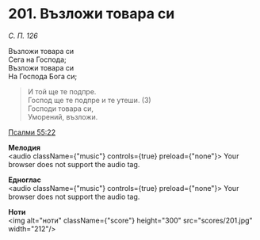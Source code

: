 # 201. Възложи товара си

_С. П. 126_

Възложи товара си  
Сега на Господа;  
Възложи товара си  
На Господа Бога си;  

> И той ще те подпре.  
> Господ ще те подпре и те утеши. (3)  
> Господи товара си,  
> Уморений, възложи.

[Псалми 55:22](http://biblia.bg/index.php?k=19&g=55&s=22)

**Мелодия**  
<audio className={"music"} controls={true} preload={"none"}>
    <source src="mp3/201.mp3" type="audio/mpeg"/>
    Your browser does not support the audio tag.
</audio>

**Едноглас**  
<audio className={"music"} controls={true} preload={"none"}>
    <source src="transp/201.mp3" type="audio/mpeg"/>
    Your browser does not support the audio tag.
</audio>

**Ноти**  
<img alt="ноти" className={"score"} height="300" src="scores/201.jpg" width="212"/>
